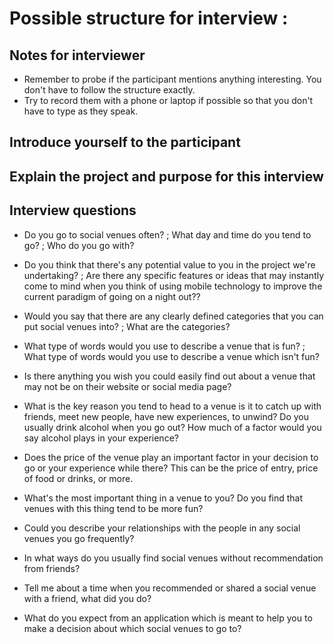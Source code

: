 # Possible structure for interview :

## Notes for interviewer
- Remember to probe if the participant mentions anything interesting. You don't have to follow the structure exactly.
- Try to record them with a phone or laptop if possible so that you don't have to type as they speak.

## Introduce yourself to the participant

## Explain the project and purpose for this interview

## Interview questions

- Do you go to social venues often? ; What day and time do you tend to go? ; Who do you go with?

- Do you think that there's any potential value to you in the project we're undertaking? ; Are there any specific features or ideas that may instantly come to mind when you think of using mobile technology to improve the current paradigm of going on a night out??

- Would you say that there are any clearly defined categories that you can put social venues into? ; What are the categories?

- What type of words would you use to describe a venue that is fun? ; What type of words would you use to describe a venue which isn't fun?

- Is there anything you wish you could easily find out about a venue that may not be on their website or social media page?

- What is the key reason you tend to head to a venue is it to catch up with friends, meet new people, have new experiences, to unwind? Do you usually drink alcohol when you go out? How much of a factor would you say alcohol plays in your experience?

- Does the price of the venue play an important factor in your decision to go or your experience while there? This can be the price of entry, price of food or drinks, or more.

- What's the most important thing in a venue to you? Do you find that venues with this thing tend to be more fun?

- Could you describe your relationships with the people in any social venues you go frequently?

- In what ways do you usually find social venues without recommendation from friends?

- Tell me about a time when you recommended or shared a social venue with a friend, what did you do?

- What do you expect from an application which is meant to help you to make a decision about which social venues to go to?
